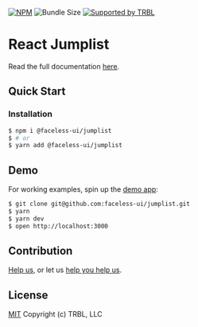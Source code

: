 [![NPM](https://img.shields.io/npm/v/@faceless-ui/jumplist)](https://www.npmjs.com/@faceless-ui/jumplist)
![Bundle Size](https://img.shields.io/bundlephobia/minzip/@faceless-ui/jumplist?label=zipped)
[![Supported by TRBL](https://img.shields.io/badge/supported_by-TRBL-black)](https://github.com/trouble)

# React Jumplist

Read the full documentation [here](https://faceless-ui.com/docs/jumplist).

## Quick Start

### Installation

```bash
$ npm i @faceless-ui/jumplist
$ # or
$ yarn add @faceless-ui/jumplist
```

## Demo

For working examples, spin up the [demo app](./demo/App.demo.js):

```bash
$ git clone git@github.com:faceless-ui/jumplist.git
$ yarn
$ yarn dev
$ open http://localhost:3000
```

## Contribution

[Help us,](https://github.com/faceless-ui/.github/blob/master/CONTRIBUTING.md) or let us [help you help us](https://github.com/faceless-ui/.github/blob/master/SUPPORT.md).

## License

[MIT](https://github.com/faceless-ui/jumplist/blob/master/LICENSE) Copyright (c) TRBL, LLC
